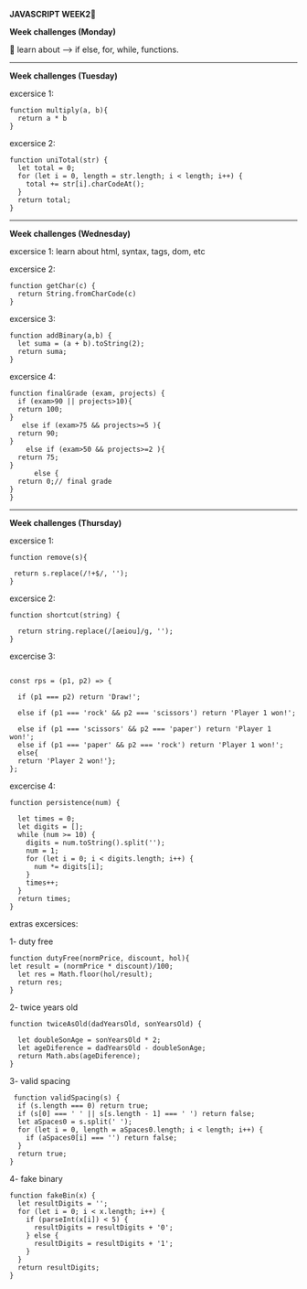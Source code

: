 **JAVASCRIPT WEEK2**:monocle_face:

**Week challenges (Monday)**


📄 learn about --> if else, for, while, functions.

--------------------------------------------------------------------------------------------------------------------------------------------------------------------

**Week challenges (Tuesday)**

excersice 1:
```
function multiply(a, b){
  return a * b
}
```
excersice 2:
```
function uniTotal(str) {
  let total = 0; 
  for (let i = 0, length = str.length; i < length; i++) {
    total += str[i].charCodeAt();
  }
  return total;
}
```
--------------------------------------------------------------------------------------------------------------------------------------------------------------------

**Week challenges (Wednesday)**

excersice 1: learn about html, syntax, tags, dom, etc

excersice 2:
```
function getChar(c) {
  return String.fromCharCode(c)  
}
```
excersice 3:
```
function addBinary(a,b) {
  let suma = (a + b).toString(2);  
  return suma;
}
```
excersice 4:
```
function finalGrade (exam, projects) {
  if (exam>90 || projects>10){
  return 100;
}
   else if (exam>75 && projects>=5 ){
  return 90;
}
    else if (exam>50 && projects>=2 ){
  return 75;
}
      else {
  return 0;// final grade
}
}
```
--------------------------------------------------------------------------------------------------------------------------------------------------------------------

**Week challenges (Thursday)**
 
 excersice 1:
 ```
 function remove(s){
 
  return s.replace(/!+$/, '');
}

```

excersice 2:
```
function shortcut(string) {

  return string.replace(/[aeiou]/g, '');
}

```
excercise 3:
```

const rps = (p1, p2) => {

  if (p1 === p2) return 'Draw!';
  
  else if (p1 === 'rock' && p2 === 'scissors') return 'Player 1 won!';
  
  else if (p1 === 'scissors' && p2 === 'paper') return 'Player 1 won!';
  else if (p1 === 'paper' && p2 === 'rock') return 'Player 1 won!';
  else{
  return 'Player 2 won!'};
};
```
excercise 4:

```
function persistence(num) {

  let times = 0;
  let digits = [];
  while (num >= 10) {
    digits = num.toString().split('');
    num = 1;
    for (let i = 0; i < digits.length; i++) {
      num *= digits[i];
    }
    times++;
  }
  return times; 
}
```
extras excersices:

1- duty free
```
function dutyFree(normPrice, discount, hol){
let result = (normPrice * discount)/100;
  let res = Math.floor(hol/result);
  return res;
}
```
2- twice years old

```
function twiceAsOld(dadYearsOld, sonYearsOld) {

  let doubleSonAge = sonYearsOld * 2;
  let ageDiference = dadYearsOld - doubleSonAge;
  return Math.abs(ageDiference);
}
```
3- valid spacing

```
 function validSpacing(s) {
  if (s.length === 0) return true;
  if (s[0] === ' ' || s[s.length - 1] === ' ') return false;
  let aSpaces0 = s.split(' ');
  for (let i = 0, length = aSpaces0.length; i < length; i++) {
    if (aSpaces0[i] === '') return false;
  }
  return true;
}
```

4- fake binary
```
function fakeBin(x) {
  let resultDigits = '';
  for (let i = 0; i < x.length; i++) {
    if (parseInt(x[i]) < 5) {
      resultDigits = resultDigits + '0';
    } else {
      resultDigits = resultDigits + '1';
    }
  }
  return resultDigits;
}
```
